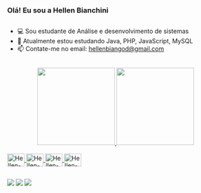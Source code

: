 ### Olá! Eu sou a Hellen Bianchini 
##
- 💻 Sou estudante de Análise e desenvolvimento de sistemas
- 📖 Atualmente estou estudando Java, PHP, JavaScript, MySQL
- 📫 Contate-me no email: hellenbiangod@gmail.com
##
<div align="center">
  <a href="https://github.com/hellengod">
  <img height="180em" src="https://github-readme-stats.vercel.app/api?username=hellengod&show_icons=true&theme=aura&include_all_commits=true&count_private=true"/>
  <img height="180em" src="https://github-readme-stats.vercel.app/api/top-langs/?username=hellengod&layout=compact&langs_count=7&theme=aura"/>
</div>
  
  <div style="display: inline_block"><br>
  <img align="center" alt="Hellen-Java" height="30" width="40" src="https://cdn.jsdelivr.net/gh/devicons/devicon@latest/icons/java/java-original-wordmark.svg">
  <img align="center" alt="Hellen-PHP" height="30" width="40" src="https://cdn.jsdelivr.net/gh/devicons/devicon@latest/icons/php/php-original.svg">
    <img align="center" alt="Hellen-JS" height="30" width="40" src="[https://cdn.jsdelivr.net/gh/devicons/devicon@latest/icons/php/php-original.svg](https://icons8.com/icon/108784/javascript)">

  <img align="center" alt="Hellen-Mysql" height="30" width="40" src="https://cdn.jsdelivr.net/gh/devicons/devicon/icons/mysql/mysql-original-wordmark.svg">
</div>
 
  ##
  
<div>
  <a href="https://www.instagram.com/hell._.god/" target="_blank"><img src="https://img.shields.io/badge/-Instagram-%23E4405F?style=for-the-badge&logo=instagram&logoColor=white" target="_blank"></a>
  <a href = "mailto:hellenbiangod@gmail.com"><img src=https://img.shields.io/badge/Gmail-D14836?style=for-the-badge&logo=gmail&logoColor=white target="_blank"></a>
  <a href= "https://www.linkedin.com/in/hellen-bianchini-godinho/"><img src="https://img.shields.io/badge/LinkedIn-0077B5?style=for-the-badge&logo=linkedin&logoColor=white"></a>
  </div>
  
  
